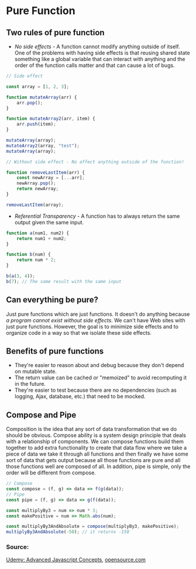 Pure Function
======================

## Two rules of pure function
* *No side effects* - A function cannot modify anything outside of itself.
One of the problems with having side effects is that reusing shared state something like a global variable that can interact with anything and the order of the function calls matter and that can cause a lot of bugs.

```js
// Side effect

const array = [1, 2, 3];

function mutateArray(arr) {
    arr.pop(); 
}

function mutateArray2(arr, item) {
    arr.push(item);
}

mutateArray(array);
mutateArray2(array, "test");
mutateArray(array);

// Without side effect - No affect anything outside of the function!

function removeLastItem(arr) {
    const newArray = [...arr];
    newArray.pop();
    return newArray;
}

removeLastItem(array);

```

* *Referential Transparency* - A function has to always return the same output given the same input.

```js
function a(num1, num2) {
    return num1 + num2;
}

function b(num) {
    return num * 2;
}

b(a(3, 4));
b(7); // The same result with the same input

```

## Can everything be pure?
Just pure functions which are just functions. It doesn't do anything because *a program cannot exist without side effects*. We can't have Web sites with just pure functions. However, the goal is to minimize side effects and to organize code in a way so that we isolate these side effects.

## Benefits of pure functions
* They're easier to reason about and debug because they don't depend on mutable state.
* The return value can be cached or "memoized" to avoid recomputing it in the future.
* They're easier to test because there are no dependencies (such as logging, Ajax, database, etc.) that need to be mocked.

## Compose and Pipe
Composition is the idea that any sort of data transformation that we do should be obvious.
Compose ability is a system design principle that deals with a relationship of components.
We can compose functions build them together to add extra functionality to create that data flow 
where we take a piece of data we take it through all functions and then finally we have some sort of data that gets output 
because all those functions are pure and all those functions well are composed of all.
In addition, pipe is simple, only the order will be different from compose.

```js
// Compose
const compose = (f, g) => data => f(g(data));
// Pipe
const pipe = (f, g) => data => g(f(data));

const multiplyBy3 = num => num * 3;
const makePositive = num => Math.abs(num);

const multiplyBy3AndAbsolute = compose(multiplyBy3, makePositive);
multiplyBy3AndAbsolute(-50); // it returns -150
```

### Source: 
[Udemy: Advanced Javascript Concepts](https://udemy.com/course/advanced-javascript-concepts/), 
[opensource.com](https://opensource.com/article/17/6/functional-javascript)